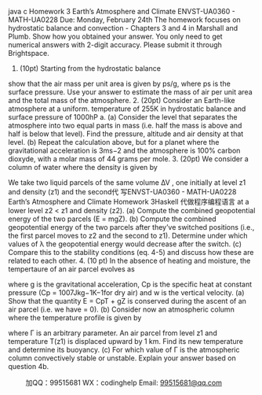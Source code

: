 java c
Homework 3
Earth’s Atmosphere and Climate
ENVST-UA0360 - MATH-UA0228
Due: Monday, February 24th
The homework focuses on hydrostatic balance and convection - Chapters 3 and 4 in Marshall and Plumb. Show how you obtained your answer. You only need to get numerical answers with 2-digit accuracy. Please submit it through Brightspace.
1. (10pt) Starting from the hydrostatic balance

show that the air mass per unit area is given by ps/g, where ps is the surface pressure. Use your answer to estimate the mass of air per unit area and the total mass of the atmosphere.
2. (20pt) Consider an Earth-like atmosphere at a uniform. temperature of 255K in hydrostatic balance and surface pressure of 1000hP a.
(a) Consider the level that separates the atmosphere into two equal parts in mass (i.e. half the mass is above and half is below that level). Find the pressure, altitude and air density at that level.
(b) Repeat the calculation above, but for a planet where the gravitational acceleration is 3ms−2 and the atmosphere is 100% carbon dioxyde, with a molar mass of 44 grams per mole.
3. (20pt) We consider a column of water where the density is given by

We take two liquid parcels of the same volume ∆V , one initially at level z1 and density (z1) and the second代 写ENVST-UA0360 - MATH-UA0228 Earth’s Atmosphere and Climate Homework 3Haskell
代做程序编程语言 at a lower level z2 < z1 and density (z2).
(a) Compute the combined geopotential energy of the two parcels (E = mgZ).
(b) Compute the combined geopotential energy of the two parcels after they’ve switched positions (i.e., the first parcel moves to z2 and the second to z1). Determine under which values of λ the geopotential energy would decrease after the switch.
(c) Compare this to the stability conditions (eq. 4-5) and discuss how these are related to each other.
4. (10 pt) In the absence of heating and moisture, the tempertaure of an air parcel evolves as

where g is the gravitational acceleration, Cp is the specific heat at constant pressure (Cp = 1007Jkg−1K−1for dry air) and w is the vertical velocity.
(a) Show that the quantity E = CpT + gZ is conserved during the ascent of an air parcel (i.e. we have    = 0).
(b) Consider now an atmospheric column where the temperature profile is given by

where Γ is an arbitrary parameter. An air parcel from level z1 and temperature T(z1) is displaced upward by 1 km. Find its new temperature and determine its buoyancy.
(c) For which value of Γ is the atmospheric column convectively stable or unstable. Explain your answer based on question 4b.







         
加QQ：99515681  WX：codinghelp  Email: 99515681@qq.com
